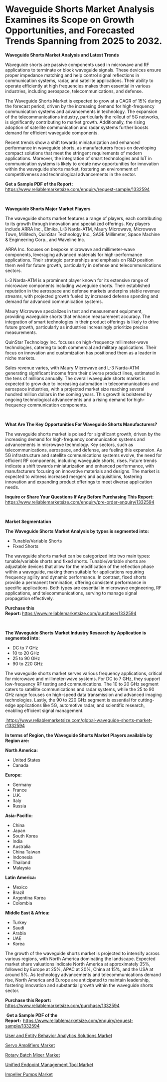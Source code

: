<p><h1>Waveguide Shorts Market Analysis Examines its Scope on Growth Opportunities, and Forecasted Trends Spanning from 2025 to 2032.</h1></p><p><strong>Waveguide Shorts Market Analysis and Latest Trends</strong></p>
<p><p>Waveguide shorts are passive components used in microwave and RF applications to terminate or block waveguide signals. These devices ensure proper impedance matching and help control signal reflections in communication systems, radar, and satellite applications. Their ability to operate efficiently at high frequencies makes them essential in various industries, including aerospace, telecommunications, and defense.</p><p>The Waveguide Shorts Market is expected to grow at a CAGR of 15% during the forecast period, driven by the increasing demand for high-frequency communication systems and advancements in technology. The expansion of the telecommunications industry, particularly the rollout of 5G networks, is significantly contributing to market growth. Additionally, the rising adoption of satellite communication and radar systems further boosts demand for efficient waveguide components.</p><p>Recent trends show a shift towards miniaturization and enhanced performance in waveguide shorts, as manufacturers focus on developing compact solutions that meet the stringent requirements of modern applications. Moreover, the integration of smart technologies and IoT in communication systems is likely to create new opportunities for innovation within the waveguide shorts market, fostering an environment of competitiveness and technological advancements in the sector.</p></p>
<p><strong>Get a Sample PDF of the Report:&nbsp;</strong> <a href="https://www.reliablemarketsize.com/enquiry/request-sample/1332594?utm_campaign=2640&utm_medium=2&utm_source=Github&utm_content=ia&utm_term=24032025&utm_id=waveguide-shorts">https://www.reliablemarketsize.com/enquiry/request-sample/1332594</a></p>
<p>&nbsp;</p>
<p><strong>Waveguide Shorts Major Market Players</strong></p>
<p><p>The waveguide shorts market features a range of players, each contributing to its growth through innovation and specialized offerings. Key players include ARRA Inc., Elmika, L-3 Narda-ATM, Maury Microwave, Microwave Town, Millitech, QuinStar Technology Inc., SAGE Millimeter, Space Machine & Engineering Corp., and Waveline Inc.</p><p>ARRA Inc. focuses on bespoke microwave and millimeter-wave components, leveraging advanced materials for high-performance applications. Their strategic partnerships and emphasis on R&D position them well for future growth, particularly in defense and telecommunications sectors.</p><p>L-3 Narda-ATM is a prominent player known for its extensive range of microwave components including waveguide shorts. Their established reputation in the aerospace and defense markets underpins stable revenue streams, with projected growth fueled by increased defense spending and demand for advanced communication systems.</p><p>Maury Microwave specializes in test and measurement equipment, providing waveguide shorts that enhance measurement accuracy. The integration of smart technologies in their product offerings is likely to drive future growth, particularly as industries increasingly prioritize precise measurements.</p><p>QuinStar Technology Inc. focuses on high-frequency millimeter-wave technologies, catering to both commercial and military applications. Their focus on innovation and customization has positioned them as a leader in niche markets.</p><p>Sales revenue varies, with Maury Microwave and L-3 Narda-ATM generating significant income from their diverse product lines, estimated in the tens of millions annually. The overall waveguide shorts market is expected to grow due to increasing automation in telecommunications and aerospace industries, with a projected market size reaching several hundred million dollars in the coming years. This growth is bolstered by ongoing technological advancements and a rising demand for high-frequency communication components.</p></p>
<p>&nbsp;</p>
<p><strong>What Are The Key Opportunities For Waveguide Shorts Manufacturers?</strong></p>
<p><p>The waveguide shorts market is poised for significant growth, driven by the increasing demand for high-frequency communication systems and advancements in microwave technology. Key sectors, such as telecommunications, aerospace, and defense, are fueling this expansion. As 5G infrastructure and satellite communications systems evolve, the need for efficient RF components, including waveguide shorts, rises. Future trends indicate a shift towards miniaturization and enhanced performance, with manufacturers focusing on innovative materials and designs. The market is expected to witness increased mergers and acquisitions, fostering innovation and expanding product offerings to meet diverse application needs.</p></p>
<p><strong>Inquire or Share Your Questions If Any Before Purchasing This Report:</strong> <a href="https://www.reliablemarketsize.com/enquiry/pre-order-enquiry/1332594?utm_campaign=2640&utm_medium=2&utm_source=Github&utm_content=ia&utm_term=24032025&utm_id=waveguide-shorts">https://www.reliablemarketsize.com/enquiry/pre-order-enquiry/1332594</a></p>
<p>&nbsp;</p>
<p><strong>Market Segmentation</strong></p>
<p><strong>The Waveguide Shorts Market Analysis by types is segmented into:</strong></p>
<p><ul><li>Tunable/Variable Shorts</li><li>Fixed Shorts</li></ul></p>
<p><p>The waveguide shorts market can be categorized into two main types: tunable/variable shorts and fixed shorts. Tunable/variable shorts are adjustable devices that allow for the modification of the reflection phase within a waveguide, making them suitable for applications requiring frequency agility and dynamic performance. In contrast, fixed shorts provide a permanent termination, offering consistent performance in specific applications. Both types are essential in microwave engineering, RF applications, and telecommunications, serving to manage signal propagation effectively.</p></p>
<p><strong>Purchase this Report:&nbsp;</strong><a href="https://www.reliablemarketsize.com/purchase/1332594?utm_campaign=2640&utm_medium=2&utm_source=Github&utm_content=ia&utm_term=24032025&utm_id=waveguide-shorts">https://www.reliablemarketsize.com/purchase/1332594</a></p>
<p>&nbsp;</p>
<p><strong>The Waveguide Shorts Market Industry Research by Application is segmented into:</strong></p>
<p><ul><li>DC to 7 GHz</li><li>10 to 20 GHz</li><li>25 to 90 GHz</li><li>90 to 220 GHz</li></ul></p>
<p><p>The waveguide shorts market serves various frequency applications, critical for microwave and millimeter-wave systems. For DC to 7 GHz, they support low-frequency RF testing and communications. The 10 to 20 GHz segment caters to satellite communications and radar systems, while the 25 to 90 GHz range focuses on high-speed data transmission and advanced imaging technologies. Lastly, the 90 to 220 GHz segment is essential for cutting-edge applications like 5G, automotive radar, and scientific research, enabling efficient signal management.</p></p>
<p><a href="https://www.reliablemarketsize.com/global-waveguide-shorts-market-r1332594?utm_campaign=2640&utm_medium=2&utm_source=Github&utm_content=ia&utm_term=24032025&utm_id=waveguide-shorts">&nbsp;https://www.reliablemarketsize.com/global-waveguide-shorts-market-r1332594</a></p>
<p><strong>In terms of Region, the Waveguide Shorts Market Players available by Region are:</strong></p>
<p>
    <p> <strong> North America: </strong>
        <ul>
            <li>United States</li>
            <li>Canada</li>
        </ul>
        </p> 
    <p> <strong> Europe: </strong>
        <ul>
            <li>Germany</li>
            <li>France</li>
            <li>U.K.</li>
            <li>Italy</li>
            <li>Russia</li>
        </ul>
        </p> 
    <p> <strong> Asia-Pacific: </strong>
        <ul>
            <li>China</li>
            <li>Japan</li>
            <li>South Korea</li>
            <li>India</li>
            <li>Australia</li>
            <li>China Taiwan</li>
            <li>Indonesia</li>
            <li>Thailand</li>
            <li>Malaysia</li>
        </ul>
        </p> 
    <p> <strong> Latin America: </strong>
        <ul>
            <li>Mexico</li>
            <li>Brazil</li>
            <li>Argentina Korea</li>
            <li>Colombia</li>
        </ul>
        </p> 
    <p> <strong> Middle East & Africa: </strong>
        <ul>
            <li>Turkey</li>
            <li>Saudi</li>
            <li>Arabia</li>
            <li>UAE</li>
            <li>Korea</li>
        </ul>
    </p>
    </p>
<p><p>The growth of the waveguide shorts market is projected to intensify across various regions, with North America dominating the landscape. Expected market share valuations indicate North America at approximately 35%, followed by Europe at 25%, APAC at 20%, China at 15%, and the USA at around 5%. As technology advancements and telecommunications demand rise, North America and Europe are anticipated to maintain leadership, fostering innovation and substantial growth within the waveguide shorts sector.</p></p>
<p><strong>Purchase this Report: </strong><a href="https://www.reliablemarketsize.com/purchase/1332594?utm_campaign=2640&utm_medium=2&utm_source=Github&utm_content=ia&utm_term=24032025&utm_id=waveguide-shorts">https://www.reliablemarketsize.com/purchase/1332594</a></p>
<p>&nbsp;<strong>Get a Sample PDF of the Report:&nbsp;&nbsp;</strong><a href="https://www.reliablemarketsize.com/enquiry/request-sample/1332594?utm_campaign=2640&utm_medium=2&utm_source=Github&utm_content=ia&utm_term=24032025&utm_id=waveguide-shorts">https://www.reliablemarketsize.com/enquiry/request-sample/1332594</a></p>
<p><strong></strong></p>
<p><p><a href="https://github.com/goickpache1m/Market-Research-Report-List-1/blob/main/user-and-entity-behavior-analytics-solutions-market.md?utm_campaign=2640&utm_medium=2&utm_source=Github&utm_content=ia&utm_term=24032025&utm_id=waveguide-shorts">User and Entity Behavior Analytics Solutions Market</a></p><p><a href="https://www.linkedin.com/pulse/forecasts-growth-opportunities-servo-amplifiers-industry-market-h9aze?utm_campaign=2640&utm_medium=2&utm_source=Github&utm_content=ia&utm_term=24032025&utm_id=waveguide-shorts">Servo Amplifiers Market</a></p><p><a href="https://www.linkedin.com/pulse/rotary-batch-mixer-market-growth-outlook-149cagr-challenges-jypee?utm_campaign=2640&utm_medium=2&utm_source=Github&utm_content=ia&utm_term=24032025&utm_id=waveguide-shorts">Rotary Batch Mixer Market</a></p><p><a href="https://github.com/smarzkathyb6/Market-Research-Report-List-1/blob/main/unified-endpoint-management-tool-market.md?utm_campaign=2640&utm_medium=2&utm_source=Github&utm_content=ia&utm_term=24032025&utm_id=waveguide-shorts">Unified Endpoint Management Tool Market</a></p><p><a href="https://www.linkedin.com/pulse/understanding-impeller-pumps-market-2025-2032-development-sales-e43ce?utm_campaign=2640&utm_medium=2&utm_source=Github&utm_content=ia&utm_term=24032025&utm_id=waveguide-shorts">Impeller Pumps Market</a></p></p>